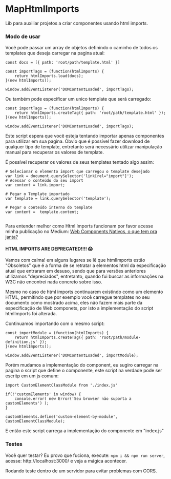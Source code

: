 # MapHtmlImports
Lib para auxiliar projetos a criar componentes usando html imports.

### Modo de usar

Você pode passar um array de objetos definindo o caminho de todos os templates que deseja carregar na pagina atual:

```
const docs = [{ path: 'root/path/template.html' }]

const importTags = (function(htmlImports) {
    return htmlImports.load(docs);
}(new htmlImports));

window.addEventListener('DOMContentLoaded', importTags);
```

Ou também pode especificar um unico template que será carregado:

```
const importTags = (function(htmlImports) {
    return htmlImports.createTag({ path: 'root/path/template.html' });
}(new htmlImports));

window.addEventListener('DOMContentLoaded', importTags);
```

Este script espera que você esteja tentando importar apenas componentes para utilizar em sua pagina. Óbvio que é possível fazer download de qualquer tipo de template, entretanto será necessário utilizar manipulação manual para recuperar os valores de template. 

É possível recuperar os valores de seus templates tentado algo assim:

```
# Selecionar o elemento import que carregou o template desejado
var link = document.querySelector('link[rel="import"]');
# Acessar o conteúdo do seu import
var content = link.import;

# Pegar o Template importado
var template = link.querySelector('template');

# Pegar o conteúdo interno do template
var content =  template.content;
    
```

Para entender melhor como Html Imports funcionam por favor acesse minha publicação no Medium: [Web Components Nativos, o que tem pra janta?](https://medium.com/@evertonthepaula/web-components-nativos-o-que-tem-pra-janta-f2706e90a673
)

#### HTML IMPORTS ARE DEPRECATED!!!! :scream:

Vamos com calma! em alguns lugares se lê que htmlImports estão "Obsoletos" que é a forma de se retratar a elementos html da especificação atual que entraram em desuso, sendo que para versões anteriores utilizamos "depreciados", entretanto, quando fui buscar as informações na W3C não encontrei nada concreto sobre isso. 

Mesmo no caso de html imports continuarem existindo como um elemento HTML, permitindo que por exemplo você carregue templates no seu documento como mostrado acima, eles não fazem mais parte da especificação de Web componets, por isto a implementação do script htmlImports foi alterada.


Continuamos importando com o mesmo script:

```
const importModule = (function(htmlImports) {
    return htmlImports.createTag({ path: 'root/path/module-definition.js' });
}(new htmlImports));

window.addEventListener('DOMContentLoaded', importModule);
```

Porém mudamos a implementação do component, eu sugiro carregar na pagina o script que define o componente, este script na verdade pode ser escritp em um js comum:

```
import CustomElementClassModule from './index.js'

if(!'customElements' in window) {
    console.error( new Error('Seu browser não suporta a customElements') );
}

customElements.define('custom-element-by-module', CustomElementClassModule);
```

E então este script carrega a implementação do componente em "index.js"

### Testes

Você quer testar? Eu provo que fuciona, execute: ``npm i && npm run server``, acesse: http://localhost:3000/ e veja a mágica acontecer.

Rodando teste dentro de um servidor para evitar problemas com CORS.
